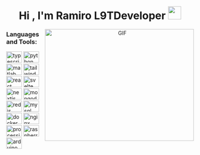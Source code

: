 <h1 align="center"><b>Hi , I'm Ramiro L9TDeveloper </b><img src="https://media.giphy.com/media/hvRJCLFzcasrR4ia7z/giphy.gif" width="35"></h1>


<a target="_blank" align="center">
  <img align="right" top="500" height="300" width="400" alt="GIF" src="https://media.giphy.com/media/v1.Y2lkPTc5MGI3NjExaDZxZGt6bnZuOGxmcjd3YmlqOG42ZjRoNWw3c2Q3MWxnYnJqaXY4cSZlcD12MV9pbnRlcm5hbF9naWZfYnlfaWQmY3Q9Zw/qgQUggAC3Pfv687qPC/giphy.gif">
</a>
<h3 align="left">Languages and Tools:</h3>
<div>
  <img
    height="30"
    width="42"
    alt="typescript logo"
    src="https://cdn.jsdelivr.net/gh/devicons/devicon/icons/typescript/typescript-plain.svg"
  />
  <img
    height="30"
    width="42"
    alt="python logo"
    src="https://cdn.jsdelivr.net/gh/devicons/devicon/icons/python/python-original.svg"
  />
  <img
    height="30"
    width="42"
    alt="matlab logo"
    src="https://cdn.jsdelivr.net/gh/devicons/devicon/icons/matlab/matlab-original.svg"
  />
  <img
    height="30"
    width="42"
    alt="tailwindcss logo"
    src="https://cdn.jsdelivr.net/gh/devicons/devicon/icons/tailwindcss/tailwindcss-plain.svg"
  />
  <img
    height="30"
    width="42"
    alt="react logo"
    src="https://cdn.jsdelivr.net/gh/devicons/devicon/icons/react/react-original.svg"
  />
  <img
    height="30"
    width="42"
    alt="svelte logo"
    src="https://cdn.jsdelivr.net/gh/devicons/devicon/icons/svelte/svelte-original.svg"
  />
  <img
    height="30"
    width="42"
    alt="nextjs logo"
    src="https://cdn.jsdelivr.net/gh/devicons/devicon/icons/nextjs/nextjs-original.svg"
  />
  <img
    height="30"
    width="42"
    alt="mongodb logo"
    src="https://cdn.jsdelivr.net/gh/devicons/devicon/icons/mongodb/mongodb-original.svg"
  />
  <img
    height="30"
    width="42"
    alt="redis logo"
    src="https://cdn.jsdelivr.net/gh/devicons/devicon/icons/redis/redis-original.svg"
  />
  <img
    height="30"
    width="42"
    alt="mysql logo"
    src="https://cdn.jsdelivr.net/gh/devicons/devicon/icons/mysql/mysql-original.svg"
  />
  <img
    height="30"
    width="42"
    alt="docker logo"
    src="https://cdn.jsdelivr.net/gh/devicons/devicon/icons/docker/docker-original.svg"
  />
  <img
    height="30"
    width="42"
    alt="nginx logo"
    src="https://cdn.jsdelivr.net/gh/devicons/devicon/icons/nginx/nginx-original.svg"
  />
  <img
    height="30"
    width="42"
    alt="processing logo"
    src="https://cdn.jsdelivr.net/gh/devicons/devicon/icons/processing/processing-original.svg"
  />
  <img
    height="30"
    width="42"
    alt="raspberrypi logo"
    src="https://cdn.jsdelivr.net/gh/devicons/devicon/icons/raspberrypi/raspberrypi-original.svg"
  />
  <img
    height="30"
    width="42"
    alt="arduino logo"
    src="https://cdn.jsdelivr.net/gh/devicons/devicon/icons/arduino/arduino-original.svg"
  />
</div>

